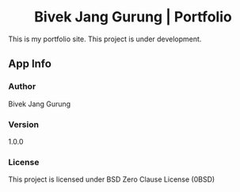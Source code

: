 <!-- <p align="center">
  <a href="https://www.gatsbyjs.com">
    <img alt="Gatsby" src="https://www.gatsbyjs.com/Gatsby-Monogram.svg" width="60" />
  </a>
</p> -->
<h1 align="center">
  Bivek Jang Gurung | Portfolio
</h1>

This is my portfolio site. This project is under development.


## App Info

### Author

Bivek Jang Gurung

### Version

1.0.0

### License

This project is licensed under BSD Zero Clause License (0BSD)

